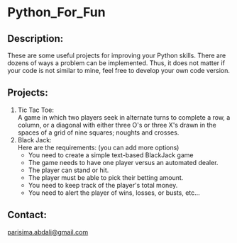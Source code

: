 # Python_For_Fun
## Description:
These are some useful projects for improving your Python skills. There are dozens of ways a problem can be implemented. Thus, it does not matter if your code is not similar to mine, feel free to develop your own code version.  

## Projects:
1. Tic Tac Toe: <br>
A game in which two players seek in alternate turns to complete a row, a column, or a diagonal with either three O's or three X's drawn in the spaces of a grid of nine squares; noughts and crosses.
2. Black Jack: <br>
Here are the requirements: (you can add more options)
   * You need to create a simple text-based BlackJack game
   * The game needs to have one player versus an automated dealer.
   * The player can stand or hit.
   * The player must be able to pick their betting amount.
   * You need to keep track of the player's total money.
   * You need to alert the player of wins, losses, or busts, etc...

## Contact:
parisima.abdali@gmail.com
